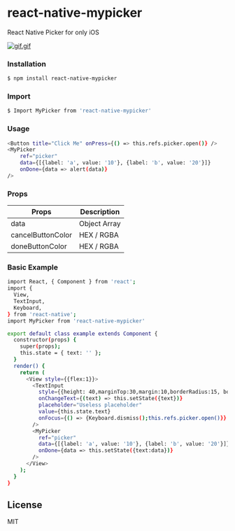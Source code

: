 # react-native-mypicker
React Native Picker for only iOS

[![gif.gif](https://s12.postimg.org/otkj4in71/gif.gif)](https://postimg.org/image/n1rk9m3u1/)

### Installation

```sh
$ npm install react-native-mypicker
```

### Import

```sh
$ Import MyPicker from 'react-native-mypicker'
```

### Usage

```sh
<Button title="Click Me" onPress={() => this.refs.picker.open()} />
<MyPicker
    ref="picker"
    data={[{label: 'a', value: '10'}, {label: 'b', value: '20'}]}
    onDone={data => alert(data)}
/>
```


### Props

| Props | Description |
| ------ | ------ |
| data | Object Array  |
| cancelButtonColor | HEX / RGBA |
| doneButtonColor | HEX / RGBA |

### Basic Example

```sh
import React, { Component } from 'react';
import { 
  View,
  TextInput,
  Keyboard,
} from 'react-native';
import MyPicker from 'react-native-mypicker'

export default class example extends Component {
  constructor(props) {
    super(props);
    this.state = { text: '' };
  }
  render() {
    return (
      <View style={{flex:1}}>
        <TextInput
          style={{height: 40,marginTop:30,margin:10,borderRadius:15, borderColor: 'gray', borderWidth: 1}}
          onChangeText={(text) => this.setState({text})}
          placeholder="Useless placeholder"
          value={this.state.text}
          onFocus={() => {Keyboard.dismiss();this.refs.picker.open()}}
        />
        <MyPicker
          ref="picker"
          data={[{label: 'a', value: '10'}, {label: 'b', value: '20'}]}
          onDone={data => this.setState({text:data})}
        />
      </View>
    );
  }
}
```

License
----

MIT
